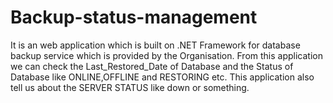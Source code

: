 # Backup-status-management
It is an web application which is built on .NET Framework for database backup service which is provided by the Organisation.
From this application we can check the Last_Restored_Date of Database and the Status of Database like ONLINE,OFFLINE and RESTORING etc.
This application also tell us about the SERVER STATUS like down or something.
